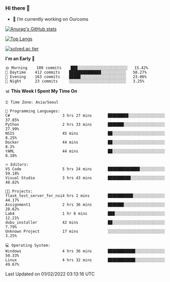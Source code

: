 ### Hi there 👋

- 🔭 I’m currently working on Ourcoms

<!--
**Rhange/Rhange** is a ✨ _special_ ✨ repository because its `README.md` (this file) appears on your GitHub profile.

Here are some ideas to get you started:

- 🌱 I’m currently learning ...
- 👯 I’m looking to collaborate on ...
- 🤔 I’m looking for help with ...
- 💬 Ask me about ...
- 📫 How to reach me: ...
- 😄 Pronouns: ...
- ⚡ Fun fact: ...
-->

[![Anurag's GitHub stats](https://github-readme-stats.vercel.app/api?username=rhange&show_icons=true&theme=gruvbox)](https://github.com/anuraghazra/github-readme-stats)

[![Top Langs](https://github-readme-stats.vercel.app/api/top-langs/?username=rhange&layout=compact&theme=gruvbox)](https://github.com/anuraghazra/github-readme-stats)

[![solved.ac tier](http://mazassumnida.wtf/api/generate_badge?boj=rhange0511)](https://solved.ac/rhange0511)

  <!--START_SECTION:waka-->
**I'm an Early 🐤** 

```text
🌞 Morning    109 commits    ███░░░░░░░░░░░░░░░░░░░░░░   15.42% 
🌆 Daytime    412 commits    ██████████████░░░░░░░░░░░   58.27% 
🌃 Evening    163 commits    █████░░░░░░░░░░░░░░░░░░░░   23.06% 
🌙 Night      23 commits     ░░░░░░░░░░░░░░░░░░░░░░░░░   3.25%

```


📊 **This Week I Spent My Time On** 

```text
⌚︎ Time Zone: Asia/Seoul

💬 Programming Languages: 
C#                       3 hrs 27 mins       █████████░░░░░░░░░░░░░░░░   37.85% 
Python                   2 hrs 33 mins       ███████░░░░░░░░░░░░░░░░░░   27.99% 
NSIS                     45 mins             ██░░░░░░░░░░░░░░░░░░░░░░░   8.25% 
Docker                   44 mins             ██░░░░░░░░░░░░░░░░░░░░░░░   8.2% 
YAML                     44 mins             ██░░░░░░░░░░░░░░░░░░░░░░░   8.18%

🔥 Editors: 
VS Code                  5 hrs 24 mins       ██████████████░░░░░░░░░░░   59.18% 
Visual Studio            3 hrs 43 mins       ██████████░░░░░░░░░░░░░░░   40.82%

🐱‍💻 Projects: 
flask_test_server_for_nsi4 hrs 2 mins        ███████████░░░░░░░░░░░░░░   44.17% 
Assignment1              2 hrs 36 mins       ███████░░░░░░░░░░░░░░░░░░   28.62% 
Lab4                     1 hr 6 mins         ███░░░░░░░░░░░░░░░░░░░░░░   12.21% 
dubu_installer           42 mins             ██░░░░░░░░░░░░░░░░░░░░░░░   7.79% 
Unknown Project          17 mins             ░░░░░░░░░░░░░░░░░░░░░░░░░   3.25%

💻 Operating System: 
Windows                  4 hrs 36 mins       ████████████░░░░░░░░░░░░░   50.33% 
Linux                    4 hrs 32 mins       ████████████░░░░░░░░░░░░░   49.67%

```


 Last Updated on 01/02/2022 03:13:16 UTC
<!--END_SECTION:waka-->
